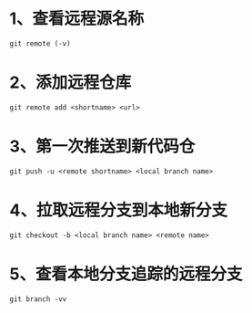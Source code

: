 # 1、查看远程源名称
`git remote (-v)`
# 2、添加远程仓库
`git remote add <shortname> <url>`
# 3、第一次推送到新代码仓
`git push -u <remote shortname> <local branch name>`
# 4、拉取远程分支到本地新分支
`git checkout -b <local branch name> <remote name>`
# 5、查看本地分支追踪的远程分支
 `git branch -vv`